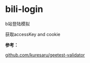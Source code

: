 # bili-login

b站登陆模拟

获取accessKey and cookie

**参考：**

[github.com/kuresaru/geetest-validator](https://github.com/kuresaru/geetest-validator)
